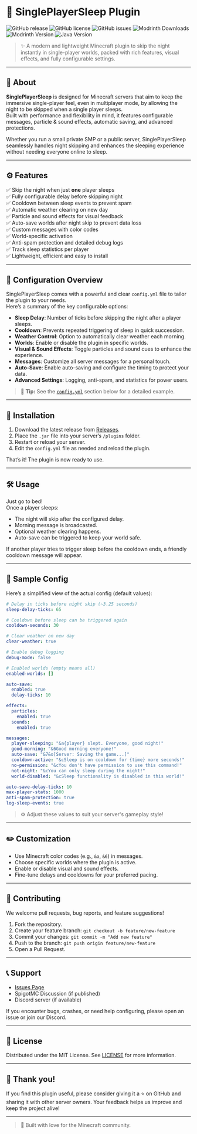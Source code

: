 # 🛌 SinglePlayerSleep Plugin

![GitHub release](https://img.shields.io/github/v/release/MRsuffixx/SinglePlayerSleep?style=for-the-badge)
![GitHub license](https://img.shields.io/github/license/MRsuffixx/SinglePlayerSleep?style=for-the-badge)
![GitHub issues](https://img.shields.io/github/issues/MRsuffixx/SinglePlayerSleep?style=for-the-badge)
![Modrinth Downloads](https://img.shields.io/modrinth/dt/piy7OZtR?color=blue&label=Downloads&logo=modrinth)
![Modrinth Version](https://img.shields.io/modrinth/v/piy7OZtR?label=Latest%20Version&logo=modrinth)
![Java Version](https://img.shields.io/badge/Java-21%2B-blue?style=for-the-badge)

> ✨ A modern and lightweight Minecraft plugin to skip the night instantly in single-player worlds, packed with rich features, visual effects, and fully configurable settings.

---

## 📜 About

**SinglePlayerSleep** is designed for Minecraft servers that aim to keep the immersive single-player feel, even in multiplayer mode, by allowing the night to be skipped when a single player sleeps.  
Built with performance and flexibility in mind, it features configurable messages, particle & sound effects, automatic saving, and advanced protections.

Whether you run a small private SMP or a public server, SinglePlayerSleep seamlessly handles night skipping and enhances the sleeping experience without needing everyone online to sleep.

---

## ⚙️ Features

✅ Skip the night when just **one** player sleeps  
✅ Fully configurable delay before skipping night  
✅ Cooldown between sleep events to prevent spam  
✅ Automatic weather clearing on new day  
✅ Particle and sound effects for visual feedback  
✅ Auto-save worlds after night skip to prevent data loss  
✅ Custom messages with color codes  
✅ World-specific activation  
✅ Anti-spam protection and detailed debug logs  
✅ Track sleep statistics per player  
✅ Lightweight, efficient and easy to install

---

## 🧩 Configuration Overview

SinglePlayerSleep comes with a powerful and clear `config.yml` file to tailor the plugin to your needs.  
Here’s a summary of the key configurable options:

- **Sleep Delay**: Number of ticks before skipping the night after a player sleeps.  
- **Cooldown**: Prevents repeated triggering of sleep in quick succession.  
- **Weather Control**: Option to automatically clear weather each morning.  
- **Worlds**: Enable or disable the plugin in specific worlds.  
- **Visual & Sound Effects**: Toggle particles and sound cues to enhance the experience.  
- **Messages**: Customize all server messages for a personal touch.  
- **Auto-Save**: Enable auto-saving and configure the timing to protect your data.  
- **Advanced Settings**: Logging, anti-spam, and statistics for power users.

> 📌 **Tip:** See the [`config.yml`](#-sample-config) section below for a detailed example.

---

## 📂 Installation

1. Download the latest release from [Releases](https://github.com/MRsuffixx/SinglePlayerSleep/releases).
2. Place the `.jar` file into your server’s `/plugins` folder.
3. Restart or reload your server.
4. Edit the `config.yml` file as needed and reload the plugin.

That’s it! The plugin is now ready to use.

---

## 🛠️ Usage

Just go to bed!  
Once a player sleeps:
- The night will skip after the configured delay.
- Morning message is broadcasted.
- Optional weather clearing happens.
- Auto-save can be triggered to keep your world safe.

If another player tries to trigger sleep before the cooldown ends, a friendly cooldown message will appear.

---

## 🧰 Sample Config

Here’s a simplified view of the actual config (default values):

```yaml
# Delay in ticks before night skip (~3.25 seconds)
sleep-delay-ticks: 65

# Cooldown before sleep can be triggered again
cooldown-seconds: 30

# Clear weather on new day
clear-weather: true

# Enable debug logging
debug-mode: false

# Enabled worlds (empty means all)
enabled-worlds: []

auto-save:
  enabled: true
  delay-ticks: 10

effects:
  particles:
    enabled: true
  sounds:
    enabled: true

messages:
  player-sleeping: "&a{player} slept. Everyone, good night!"
  good-morning: "&6Good morning everyone!"
  auto-save: "&7&o[Server: Saving the game...]"
  cooldown-active: "&cSleep is on cooldown for {time} more seconds!"
  no-permission: "&cYou don't have permission to use this command!"
  not-night: "&cYou can only sleep during the night!"
  world-disabled: "&cSleep functionality is disabled in this world!"

auto-save-delay-ticks: 10
max-player-stats: 1000
anti-spam-protection: true
log-sleep-events: true
````

> ⚙️ Adjust these values to suit your server's gameplay style!

---

## ✏️ Customization

* Use Minecraft color codes (e.g., `&a`, `&6`) in messages.
* Choose specific worlds where the plugin is active.
* Enable or disable visual and sound effects.
* Fine-tune delays and cooldowns for your preferred pacing.

---

## 🤝 Contributing

We welcome pull requests, bug reports, and feature suggestions!

1. Fork the repository.
2. Create your feature branch: `git checkout -b feature/new-feature`
3. Commit your changes: `git commit -m "Add new feature"`
4. Push to the branch: `git push origin feature/new-feature`
5. Open a Pull Request.

---

## 📞 Support

* [Issues Page](https://github.com/MRsuffixx/SinglePlayerSleep/issues)
* SpigotMC Discussion (if published)
* Discord server (if available)

If you encounter bugs, crashes, or need help configuring, please open an issue or join our Discord.

---

## 📃 License

Distributed under the MIT License.
See [LICENSE](LICENSE) for more information.

---

## 🌟 Thank you!

If you find this plugin useful, please consider giving it a ⭐ on GitHub and sharing it with other server owners.
Your feedback helps us improve and keep the project alive!

---

> 🧡 Built with love for the Minecraft community.

```
